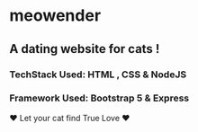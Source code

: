 # meowender
## A dating website for cats ! 


### TechStack Used: HTML , CSS & NodeJS 
### Framework Used: Bootstrap 5 & Express

❤️ Let your cat find True Love ❤️
